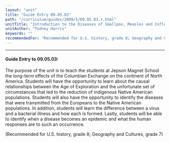 ```yaml
---
layout: "unit"
title: "Guide Entry 09.05.03"
path: "/curriculum/guides/2009/5/09.05.03.x.html"
unitTitle: "Introduction to the Diseases of Smallpox, Measles and Influenza and the Effects on the Indigenous Populations on the Continent of North America"
unitAuthor: "Todney Harris"
keywords: ""
recommendedFor: "Recommended for U.S. history, grade 8; Geography and Cultures, grade 7"
---
```

<body>
<hr/>
 <h4>
  Guide Entry to 09.05.03:
 </h4>
 The purpose of the unit is to teach the students at Jepson Magnet School the long-term effects of the Columbian Exchange on the continent of North America.  Students will have the opportunity to learn about the causal relationships between the Age of Exploration and the unfortunate set of circumstances that led to the reduction of indigenous Native American populations.  Students will also have the opportunity to identify the diseases that were transmitted from the Europeans to the Native American populations.  In addition, students will learn the difference between a virus and a bacterial illness and how each is formed.  Lastly, students will be able to identify when a disease becomes an epidemic and what the human responses are to such an occurrence.
<p>
  (Recommended for U.S. history, grade 8; Geography and Cultures, grade 7)
 </p>















</body>